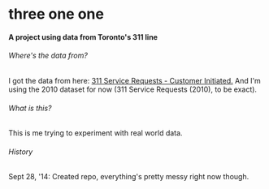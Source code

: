 three one one
===========================

#### A project using data from Toronto's 311 line

###### Where's the data from?

I got the data from here: [311 Service Requests - Customer Initiated.](http://www1.toronto.ca/wps/portal/contentonly?vgnextoid=3cdebe037654f210VgnVCM1000003dd60f89RCRD&vgnextchannel=1a66e03bb8d1e310VgnVCM10000071d60f89RCRD) And I'm using the 2010 dataset for now (311 Service Requests (2010), to be exact). 

###### What is this?

This is me trying to experiment with real world data.  




###### History

Sept 28, '14: Created repo, everything's pretty messy right now though. 

